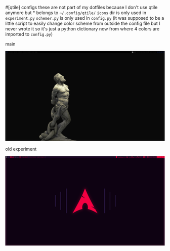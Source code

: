 #[qtile] configs
these are not part of my dotfiles because I don't use qtile anymore but * belongs to `~/.config/qtile/`
`icons` dir is only used in `experiment.py`
`schemer.py` is only used in `config.py` (it was supposed to be a little script to easily change color scheme from outside the config file but I never wrote it so it's just a python dictionary now from where 4 colors are imported to `config.py`)

main

<img src="2020-04-11-185628_1920x1080_scrot.png">

old experiment

<img src="screenshot(experiment).png">
